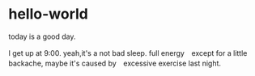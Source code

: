 # hello-world

today is a good day.

I get up at 9:00. yeah,it's a not bad sleep. full energy　except for a little backache, maybe it's caused by　excessive exercise last night.
